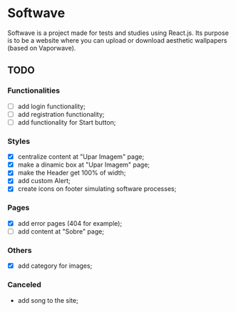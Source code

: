 # Softwave

Softwave is a project made for tests and studies using React.js. Its purpose is to be a website where you can upload or download aesthetic wallpapers (based on Vaporwave). 

## TODO

### Functionalities

- [ ] add login functionality;
- [ ] add registration functionality;
- [ ] add functionality for Start button;

### Styles
- [x] centralize content at "Upar Imagem" page;
- [x] make a dinamic box at "Upar Imagem" page;
- [x] make the Header get 100% of width;
- [x] add custom Alert;
- [x] create icons on footer simulating software processes;

### Pages
- [x] add error pages (404 for example);
- [ ] add content at "Sobre" page;

### Others
- [x] add category for images;

### Canceled
- add song to the site;